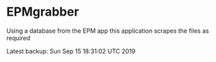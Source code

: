 # EPMgrabber
Using a database from the EPM app this application scrapes the files as required


Latest backup: Sun Sep 15 18:31:02 UTC 2019
